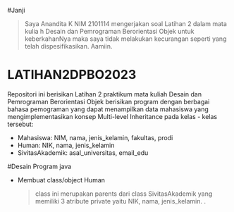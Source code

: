 #Janji

> Saya Anandita K NIM 2101114 mengerjakan soal Latihan 2 dalam mata kulia
h Desain dan Pemrograman Berorientasi Objek untuk keberkahanNya maka saya 
tidak melakukan kecurangan seperti yang telah dispesifikasikan. Aamiin.

# LATIHAN2DPBO2023
Repositori ini berisikan Latihan 2 praktikum mata kuliah Desain dan Pemrograman Berorientasi Objek berisikan program dengan berbagai bahasa pemograman yang dapat menampilkan data mahasiswa yang mengimplementasikan konsep Multi-level Inheritance  pada kelas - kelas tersebut:
- Mahasiswa: NIM, nama, jenis_kelamin, fakultas, prodi
- Human: NIK, nama, jenis_kelamin
- SivitasAkademik: asal_universitas, email_edu

#Desain Program java
- Membuat class/object Human 
  >class ini merupakan parents dari class SivitasAkademik yang memiliki 3 atribute private yaitu NIK, nama, jenis_kelamin.
 .

